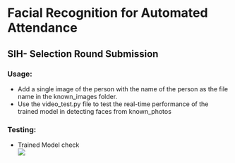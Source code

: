 # Facial Recognition for Automated Attendance
## SIH- Selection Round Submission
### Usage:
- Add a single image of the person with the name of the person as the file name in the known_images folder.
- Use the video_test.py file to test the real-time performance of the trained model in detecting faces from known_photos
### Testing:
- Trained Model check  
![](face_detection_real_time/manu_detection.gif)
